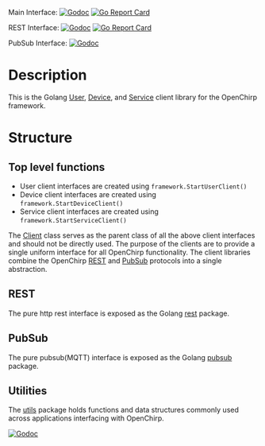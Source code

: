 Main Interface: [![Godoc](https://godoc.org/github.com/OpenChirp/framework?status.png)](https://godoc.org/github.com/OpenChirp/framework)
[![Go Report Card](https://goreportcard.com/badge/github.com/openchirp/framework)](https://goreportcard.com/report/github.com/openchirp/framework)

REST Interface: [![Godoc](https://godoc.org/github.com/OpenChirp/framework/rest?status.png)](https://godoc.org/github.com/OpenChirp/framework/rest)
[![Go Report Card](https://goreportcard.com/badge/github.com/openchirp/framework/rest)](https://goreportcard.com/report/github.com/openchirp/framework/rest)

PubSub Interface: [![Godoc](https://godoc.org/github.com/OpenChirp/framework/pubsub?status.png)](https://godoc.org/github.com/OpenChirp/framework/pubsub)

# Description
This is the Golang [User](user.go), [Device](device.go), and [Service](service.go) client library for the OpenChirp framework.

# Structure

## Top level functions
* User client interfaces are created using `framework.StartUserClient()`
* Device client interfaces are created using `framework.StartDeviceClient()`
* Service client interfaces are created using `framework.StartServiceClient()`

The [Client](client.go) class serves as the parent class of all the above client interfaces and should not be directly used.
The purpose of the clients are to provide a single uniform interface for all OpenChirp functionality. The client libraries combine the OpenChirp [REST](rest) and [PubSub](pubsub) protocols into a single abstraction.

## REST
The pure http rest interface is exposed as the Golang [rest](rest) package.

## PubSub
The pure pubsub(MQTT) interface is exposed as the Golang [pubsub](pubsub) package.

## Utilities
The [utils](utils) package holds functions and data structures commonly used
across applications interfacing with OpenChirp.

[![Godoc](https://godoc.org/github.com/OpenChirp/framework/utils?status.png)](https://godoc.org/github.com/OpenChirp/framework/utils)